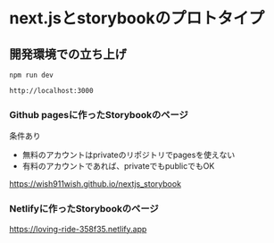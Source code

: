 # next.jsとstorybookのプロトタイプ

## 開発環境での立ち上げ

```
npm run dev
```

```
http://localhost:3000
```

[Github pagesに作ったStorybookのページ]:https://wish911wish.github.io/nextjs_storybook

### Github pagesに作ったStorybookのページ
条件あり
- 無料のアカウントはprivateのリポジトリでpagesを使えない
- 有料のアカウントであれば、privateでもpublicでもOK

<https://wish911wish.github.io/nextjs_storybook>

### Netlifyに作ったStorybookのページ
<https://loving-ride-358f35.netlify.app>

